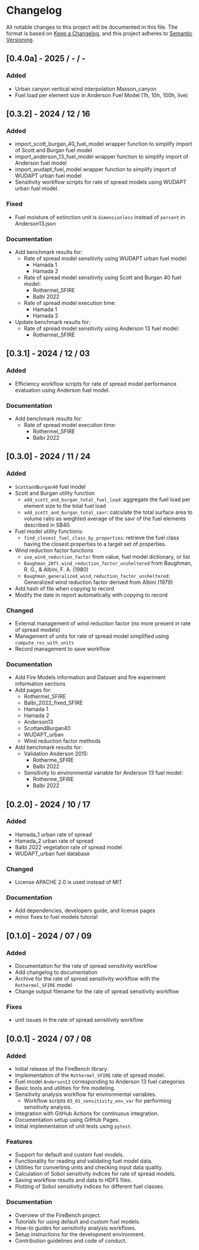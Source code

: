 # Changelog

All notable changes to this project will be documented in this file.
The format is based on [Keep a Changelog](https://keepachangelog.com/en/1.0.0/),
and this project adheres to [Semantic Versioning](https://semver.org/).

## [0.4.0a] - 2025 / - / -
### Added 
- Urban canyon vertical wind interpolation Masson_canyon
- Fuel load per element size in Anderson Fuel Model (1h, 10h, 100h, live)

## [0.3.2] - 2024 / 12 / 16
### Added 
- import_scott_burgan_40_fuel_model wrapper function to simplify import of Scott and Burgan fuel model
- import_anderson_13_fuel_model wrapper function to simplify import of Anderson fuel model
- import_wudapt_fuel_model wrapper function to simplify import of WUDAPT urban fuel model
- Sensitivity workflow scripts for rate of spread models using WUDAPT urban fuel model.

### Fixed
- Fuel moisture of extinction unit is `dimensionless` instead of `percent` in Anderson13.json

### Documentation
- Add benchmark results for:
  - Rate of spread model sensitivity using WUDAPT urban fuel model:
    - Hamada 1
    - Hamada 2
  - Rate of spread model sensitivity using Scott and Burgan 40 fuel model:
    - Rothermel_SFIRE
    - Balbi 2022
  - Rate of spread model execution time:
    - Hamada 1
    - Hamada 2
- Update benchmark results for:
  - Rate of spread model sensitivity using Anderson 13 fuel model:
    - Rothermel_SFIRE

## [0.3.1] - 2024 / 12 / 03
### Added
- Efficiency workflow scripts for rate of spread model performance evaluation using Anderson fuel model.

### Documentation
- Add benchmark results for:
  - Rate of spread model execution time:
    - Rothermel_SFIRE
    - Balbi 2022

## [0.3.0] - 2024 / 11 / 24
### Added
- `ScottandBurgan40` fuel model
- Scott and Burgan utility function
  - `add_scott_and_burgan_total_fuel_load`: aggregate the fuel load per element size to the total fuel load
  - `add_scott_and_burgan_total_savr`: calculate the total surface area to volume ratio as weighted average of the savr of the fuel elements described in SB40.
- Fuel model utility functions:
  - `find_closest_fuel_class_by_properties`: retrieve the fuel class having the closest properties to a target set of properties.
- Wind reduction factor functions
  - `use_wind_reduction_factor` from value, fuel model dictionary, or list
  - `Baughman_20ft_wind_reduction_factor_unsheltered` from Baughman, R. G., & Albini, F. A. (1980) 
  - `Baughman_generalized_wind_reduction_factor_unsheltered`: Generalized wind reduction factor derived from Albini (1979)
- Add hash of file when copying to record
- Modify the date in report automatically with copying to record

### Changed
- External management of wind reduction factor (no more present in rate of spread models)
- Management of units for rate of spread model simplified using `compute_ros_with_units`
- Record management to save workflow

### Documentation
- Add Fire Models information and Dataset and fire experiment information sections
- Add pages for:
  - Rothermel_SFIRE
  - Balbi_2022_fixed_SFIRE
  - Hamada 1
  - Hamada 2
  - Anderson13
  - ScottandBurgan40
  - WUDAPT_urban
  - Wind reduction factor methods
- Add benchmark results for:
  - Validation Anderson 2015:
    - Rotherme_SFIRE
    - Balbi 2022
  - Sensitivity to environmental variable for Anderson 13 fuel model:
    - Rotherme_SFIRE
    - Balbi 2022

## [0.2.0] - 2024 / 10 / 17
### Added
- Hamada_1 urban rate of spread
- Hamada_2 urban rate of spread
- Balbi 2022 vegetation rate of spread model
- WUDAPT_urban fuel database

### Changed
- License APACHE 2.0 is used instead of MIT

### Documentation
- Add dependencies, developers guide, and license pages
- minor fixes to fuel models tutorial

## [0.1.0] - 2024 / 07 / 09
### Added
- Documentation for the rate of spread sensitivity workflow
- Add changelog to documentation
- Archive for the rate of spread sensitivity workflow with the `Rothermel_SFIRE` model
- Change output filename for the rate of spread sensitivity workflow

### Fixes
- unit issues in the rate of spread sensitivity workflow

## [0.0.1] - 2024 / 07 / 08
### Added
- Initial release of the FireBench library.
- Implementation of the `Rothermel_SFIRE` rate of spread model.
- Fuel model `Anderson13` corresponding to Anderson 13 fuel categories
- Basic tools and utilities for fire modeling.
- Sensitivity analysis workflow for environmental variables.
  - Workflow scripts `03_01_sensitivity_env_var` for performing sensitivity analysis.
- Integration with GitHub Actions for continuous integration.
- Documentation setup using GitHub Pages.
- Initial implementation of unit tests using `pytest`.

### Features
- Support for default and custom fuel models.
- Functionality for reading and validating fuel model data.
- Utilities for converting units and checking input data quality.
- Calculation of Sobol sensitivity indices for rate of spread models.
- Saving workflow results and data to HDF5 files.
- Plotting of Sobol sensitivity indices for different fuel classes.

### Documentation
- Overview of the FireBench project.
- Tutorials for using default and custom fuel models.
- How-to guides for sensitivity analysis workflows.
- Setup instructions for the development environment.
- Contribution guidelines and code of conduct.